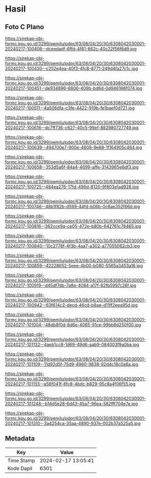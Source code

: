 # Hasil

## Foto C Plano

https://sirekap-obj-formc.kpu.go.id/3299/pemilu/pdpr/63/08/04/20/30/6308042030001-20240217-100406--dceedadf-6ffd-4f61-862c-40c22f56f6d9.jpg

https://sirekap-obj-formc.kpu.go.id/3299/pemilu/pdpr/63/08/04/20/30/6308042030001-20240217-100430--c252e4ea-40f3-4fc8-8771-249d4fa27c1c.jpg

https://sirekap-obj-formc.kpu.go.id/3299/pemilu/pdpr/63/08/04/20/30/6308042030001-20240217-100451--de934896-6606-409b-bd6d-0d946166f074.jpg

https://sirekap-obj-formc.kpu.go.id/3299/pemilu/pdpr/63/08/04/20/30/6308042030001-20240217-100511--4a506dfa-c3fe-4422-919b-fe1baef0d721.jpg

https://sirekap-obj-formc.kpu.go.id/3299/pemilu/pdpr/63/08/04/20/30/6308042030001-20240217-100616--dc7ff736-c627-40c5-99ef-882980727749.jpg

https://sirekap-obj-formc.kpu.go.id/3299/pemilu/pdpr/63/08/04/20/30/6308042030001-20240217-100639--494700e7-900e-4608-9e88-1f164905c464.jpg

https://sirekap-obj-formc.kpu.go.id/3299/pemilu/pdpr/63/08/04/20/30/6308042030001-20240217-100658--353d5a6f-84a4-4699-affe-3143965e8df3.jpg

https://sirekap-obj-formc.kpu.go.id/3299/pemilu/pdpr/63/08/04/20/30/6308042030001-20240217-100725--484ea276-17fd-496d-8120-9f803e1ad928.jpg

https://sirekap-obj-formc.kpu.go.id/3299/pemilu/pdpr/63/08/04/20/30/6308042030001-20240217-100746--48b1f82b-d599-44fd-b06b-0c6ae352f66d.jpg

https://sirekap-obj-formc.kpu.go.id/3299/pemilu/pdpr/63/08/04/20/30/6308042030001-20240217-100816--362cce9a-ce05-472e-b80b-642761c78465.jpg

https://sirekap-obj-formc.kpu.go.id/3299/pemilu/pdpr/63/08/04/20/30/6308042030001-20240217-100840--10c2778f-4f3b-4aa7-a302-a77055062cb3.jpg

https://sirekap-obj-formc.kpu.go.id/3299/pemilu/pdpr/63/08/04/20/30/6308042030001-20240217-100859--42228652-5eee-4b00-b080-5565a3453a16.jpg

https://sirekap-obj-formc.kpu.go.id/3299/pemilu/pdpr/63/08/04/20/30/6308042030001-20240217-100919--d45df7db-7a8e-4084-a17f-82fb5997c26f.jpg

https://sirekap-obj-formc.kpu.go.id/3299/pemilu/pdpr/63/08/04/20/30/6308042030001-20240217-100942--63f614c2-decd-46cd-b8ae-d11ff2eea95d.jpg

https://sirekap-obj-formc.kpu.go.id/3299/pemilu/pdpr/63/08/04/20/30/6308042030001-20240217-101004--48db8f0d-8d6e-4065-91ce-99bb8d250f00.jpg

https://sirekap-obj-formc.kpu.go.id/3299/pemilu/pdpr/63/08/04/20/30/6308042030001-20240217-101132--4aeb1cc8-1d69-49d6-aab9-084003f9a0ba.jpg

https://sirekap-obj-formc.kpu.go.id/3299/pemilu/pdpr/63/08/04/20/30/6308042030001-20240217-101109--11d92d5f-75d9-4960-9838-92d4c18c0a6a.jpg

https://sirekap-obj-formc.kpu.go.id/3299/pemilu/pdpr/63/08/04/20/30/6308042030001-20240217-101155--a58f041f-8fc8-4bdc-b829-95c8a4f06f55.jpg

https://sirekap-obj-formc.kpu.go.id/3299/pemilu/pdpr/63/08/04/20/30/6308042030001-20240217-101248--b14d5e28-6d43-45a7-96ea-582fff704e7e.jpg

https://sirekap-obj-formc.kpu.go.id/3299/pemilu/pdpr/63/08/04/20/30/6308042030001-20240217-101310--3a4254ca-35aa-4890-937e-002b37a525a5.jpg


## Metadata

| Key        | Value               |
| ---------- | ------------------- |
| Time Stamp | 2024-02-17 13:05:41 |
| Kode Dapil | 6301                |



